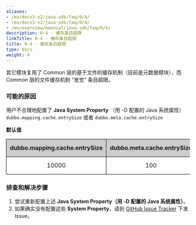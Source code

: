 ```yaml
---
aliases:
- /en/docs3-v2/java-sdk/faq/0/4/
- /en/docs3-v2/java-sdk/faq/0/4/
- /en/overview/mannual/java-sdk/faq/0/4/
description: 0-4 - 缓存条目超限
linkTitle: 0-4 - 缓存条目超限
title: 0-4 - 缓存条目超限
type: docs
weight: 4
---
```






其它模块复用了 Common 层的基于文件的缓存机制（目前是元数据模块），而 Common 层的文件缓存机制 “发觉” 条目超限。


### 可能的原因
用户不合理地配置了 **Java System Property** （用 -D 配置的 Java 系统属性） `dubbo.mapping.cache.entrySize` 或者 `dubbo.meta.cache.entrySize`

**默认值**

<style>
    .sheet-border, .sheet-border tr, .sheet-border tr td {
        border-width: 1px;
        border-color: black;
        text-align: center;
    }

    .sheet-border tr td {
        height: 48px;
        width: 83px;
        border-style: solid;
        padding: 0.6rem 0.6rem;
    }

    .sheet-header td {
        font-weight: bold;
        background: #cccccc;
    }
</style>

<table class="sheet-border">
    <tr class="sheet-header">
        <td>dubbo.mapping.cache.entrySize</td>
        <td>dubbo.meta.cache.entrySize</td>
    </tr>
    <tr>
        <td>10000</td>
        <td>100</td>
    </tr>
</table>

### 排查和解决步骤
1. 尝试重新配置上述 **Java System Property（用 -D 配置的 Java 系统属性）**。
2. 如果确实没有配置这些 **System Property**，请到 [GitHub Issue Tracker](https://github.com/apache/dubbo/issues) 下发 Issue。
